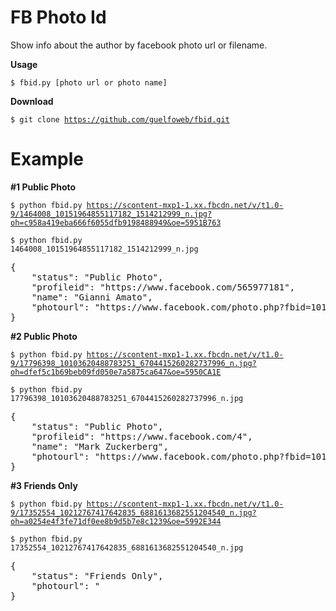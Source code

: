 FB Photo Id
====

Show info about the author by facebook photo url or filename.

**Usage**

<code>$ fbid.py [photo url or photo name]</code>


**Download**

<code>$ git clone https://github.com/guelfoweb/fbid.git</code>

Example
=======

**#1 Public Photo**

<code>$ python fbid.py https://scontent-mxp1-1.xx.fbcdn.net/v/t1.0-9/1464008_10151964855117182_1514212999_n.jpg?oh=c958a419eba666f6055dfb9198488949&oe=5951B763</code>

<code>$ python fbid.py 1464008_10151964855117182_1514212999_n.jpg</code>

<pre>
{
    "status": "Public Photo",
    "profileid": "https://www.facebook.com/565977181",
    "name": "Gianni Amato",
    "photourl": "https://www.facebook.com/photo.php?fbid=10151964855117182"
}
</pre>

**#2 Public Photo**

<code>$ python fbid.py https://scontent-mxp1-1.xx.fbcdn.net/v/t1.0-9/17796398_10103620488783251_6704415260282737996_n.jpg?oh=dfef5c1b69beb09fd050e7a5875ca647&oe=5950CA1E</code>

<code>$ python fbid.py 17796398_10103620488783251_6704415260282737996_n.jpg</code>

<pre>
{
    "status": "Public Photo",
    "profileid": "https://www.facebook.com/4",
    "name": "Mark Zuckerberg",
    "photourl": "https://www.facebook.com/photo.php?fbid=10103620488783251"
}
</pre>

**#3 Friends Only**

<code>$ python fbid.py https://scontent-mxp1-1.xx.fbcdn.net/v/t1.0-9/17352554_10212767417642835_6881613682551204540_n.jpg?oh=a0254e4f3fe71df0ee8b9d5b7e8c1239&oe=5992E344</code>


<code>$ python fbid.py 17352554_10212767417642835_6881613682551204540_n.jpg</code>

<pre>
{
    "status": "Friends Only",
    "photourl": "
}
